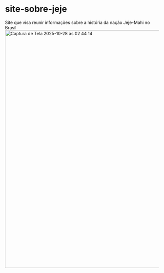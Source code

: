 # site-sobre-jeje
Site que visa reunir informações sobre a história da nação Jeje-Mahi no Brasil
<img width="1443" height="780" alt="Captura de Tela 2025-10-28 às 02 44 14" src="https://github.com/user-attachments/assets/d92e8a9f-be8f-43c4-bc7e-21a14dadb601" />
